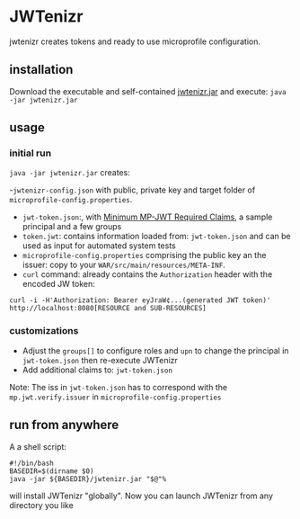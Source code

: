 # JWTenizr

jwtenizr creates tokens and ready to use microprofile configuration. 

## installation

Download the executable and self-contained [jwtenizr.jar](https://github.com/AdamBien/jwtenizr/releases) and execute:
`java -jar jwtenizr.jar`

## usage

### initial run

`java -jar jwtenizr.jar` creates:

-`jwtenizr-config.json` with public, private key and target folder of `microprofile-config.properties`. 
- `jwt-token.json`:, with [Minimum MP-JWT Required Claims](https://www.eclipse.org/community/eclipse_newsletter/2017/september/article2.php), a sample principal and a few groups
- `token.jwt`: contains information loaded from: `jwt-token.json` and can be used as input for automated  system tests
- `microprofile-config.properties` comprising the public key an the issuer: copy to your `WAR/src/main/resources/META-INF`. 
- `curl` command: already contains the `Authorization` header with the encoded JW token:

```curl -i -H'Authorization: Bearer eyJraW¢...(generated JWT token)' http://localhost:8080[RESOURCE and SUB-RESOURCES]```

### customizations

- Adjust the `groups[]` to configure roles and `upn` to change the principal in `jwt-token.json` then re-execute JWTenizr
- Add additional claims to: `jwt-token.json`

Note: The iss in `jwt-token.json` has to correspond with the `mp.jwt.verify.issuer` in `microprofile-config.properties`

## run from anywhere

A a shell script:

```shell
#!/bin/bash
BASEDIR=$(dirname $0)
java -jar ${BASEDIR}/jwtenizr.jar "$@"%
```

will install JWTenizr "globally". Now you can launch JWTenizr from any directory you like
